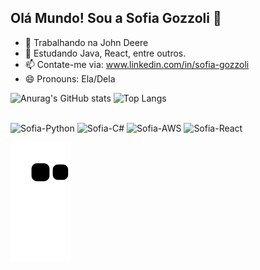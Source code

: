 ## Olá Mundo! Sou a Sofia Gozzoli 👋

- 🔭 Trabalhando na John Deere
- 🌱 Estudando Java, React, entre outros.
- 📫 Contate-me via: www.linkedin.com/in/sofia-gozzoli
- 😄 Pronouns: Ela/Dela

![Anurag's GitHub stats](https://github-readme-stats.vercel.app/api?username=VannelopeXD\&rank_icon=github&theme=panda)
![Top Langs](https://github-readme-stats.vercel.app/api/top-langs/?username=anuraghazra&layout=compact&theme=panda)

<div style="display: inline_block"><br>  
<img lign="center"alt="Sofia-Python" height="30"width="40"src="https://cdn.jsdelivr.net/gh/devicons/devicon@latest/icons/python/python-original.svg">
<img lign="center"alt="Sofia-C#" height="30"width="40" src="https://cdn.jsdelivr.net/gh/devicons/devicon@latest/icons/csharp/csharp-original.svg">
<img lign="center"alt="Sofia-AWS" height="30"width="40" src="https://cdn.jsdelivr.net/gh/devicons/devicon@latest/icons/amazonwebservices/amazonwebservices-original-wordmark.svg">
<img lign="center"alt="Sofia-React" height="30"width="40" src="https://cdn.jsdelivr.net/gh/devicons/devicon@latest/icons/react/react-original-wordmark.svg">
</div>

![Snake animation](https://github.com/VannelopeXD/VannelopeXD/blob/output/github-contribution-grid-snake.svg)



          
